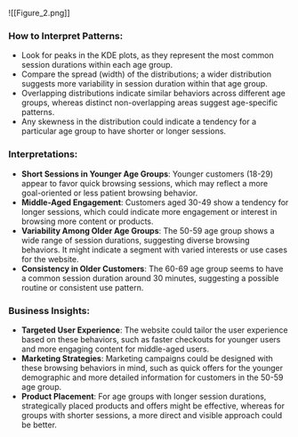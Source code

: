 ![[Figure_2.png]]


### How to Interpret Patterns:

- Look for peaks in the KDE plots, as they represent the most common session durations within each age group.
- Compare the spread (width) of the distributions; a wider distribution suggests more variability in session duration within that age group.
- Overlapping distributions indicate similar behaviors across different age groups, whereas distinct non-overlapping areas suggest age-specific patterns.
- Any skewness in the distribution could indicate a tendency for a particular age group to have shorter or longer sessions.


### Interpretations:

- **Short Sessions in Younger Age Groups**: Younger customers (18-29) appear to favor quick browsing sessions, which may reflect a more goal-oriented or less patient browsing behavior.
- **Middle-Aged Engagement**: Customers aged 30-49 show a tendency for longer sessions, which could indicate more engagement or interest in browsing more content or products.
- **Variability Among Older Age Groups**: The 50-59 age group shows a wide range of session durations, suggesting diverse browsing behaviors. It might indicate a segment with varied interests or use cases for the website.
- **Consistency in Older Customers**: The 60-69 age group seems to have a common session duration around 30 minutes, suggesting a possible routine or consistent use pattern.

### Business Insights:

- **Targeted User Experience**: The website could tailor the user experience based on these behaviors, such as faster checkouts for younger users and more engaging content for middle-aged users.
- **Marketing Strategies**: Marketing campaigns could be designed with these browsing behaviors in mind, such as quick offers for the younger demographic and more detailed information for customers in the 50-59 age group.
- **Product Placement**: For age groups with longer session durations, strategically placed products and offers might be effective, whereas for groups with shorter sessions, a more direct and visible approach could be better.